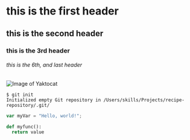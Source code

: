 # this is the first header
## this is the second header
### this is the 3rd header
###### this is the 6th, and last header
![Image of Yaktocat](https://octodex.github.com/images/yaktocat.png)

```
$ git init
Initialized empty Git repository in /Users/skills/Projects/recipe-repository/.git/
```
```javascript
var myVar = "Hello, world!";
```
```python
def myfunc():
  return value
```
